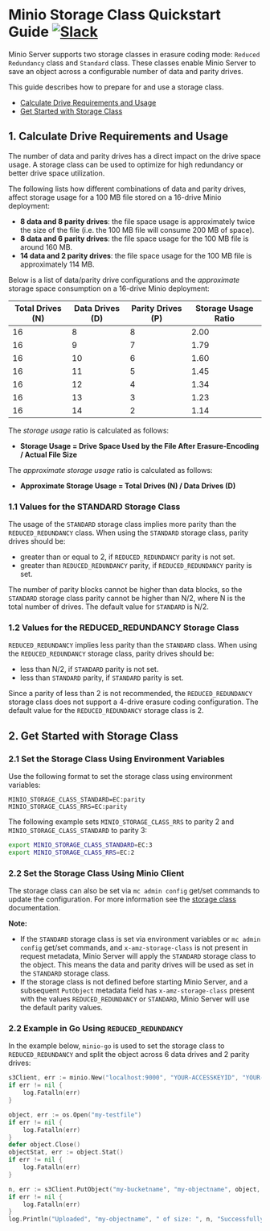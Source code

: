 # Minio Storage Class Quickstart Guide [![Slack](https://slack.minio.io/slack?type=svg)](https://slack.minio.io)

Minio Server supports two storage classes in erasure coding mode: `Reduced Redundancy` class and `Standard` class. These classes enable Minio Server to save an object across a configurable number of data and parity drives.

This guide describes how to prepare for and use a storage class.

- [Calculate Drive Requirements and Usage](#calculate-drive-requirements-and-usage)
- [Get Started with Storage Class](#get-started-with-storage-class)

## <a name="calculate-drive-requirements-and-usage"></a>1. Calculate Drive Requirements and Usage

The number of data and parity drives has a direct impact on the drive space usage. A storage class can be used to optimize for high redundancy or better drive space utilization.

The following lists how different combinations of data and parity drives, affect storage usage for a 100 MB file stored on a 16-drive Minio deployment:
* **8 data and 8 parity drives**: the file space usage is approximately twice the size of the file (i.e. the 100 MB file will consume 200 MB of space).
* **8 data and 6 parity drives**: the file space usage for the 100 MB file is around 160 MB.
* **14 data and 2 parity drives**: the file space usage for the 100 MB file is approximately 114 MB.

Below is a list of data/parity drive configurations and the *approximate* storage space consumption on a 16-drive Minio deployment:

| **Total Drives (N)** | **Data Drives (D)** | **Parity Drives (P)** | **Storage Usage Ratio** |
|------------------|-----------------|-------------------|---------------------|
|               16 |               8 |                 8 |                2.00 |
|               16 |               9 |                 7 |                1.79 |
|               16 |              10 |                 6 |                1.60 |
|               16 |              11 |                 5 |                1.45 |
|               16 |              12 |                 4 |                1.34 |
|               16 |              13 |                 3 |                1.23 |
|               16 |              14 |                 2 |                1.14 |


The *storage usage* ratio is calculated as follows:
* **Storage Usage = Drive Space Used by the File After Erasure-Encoding / Actual File Size**

The *approximate storage usage* ratio is calculated as follows:
* **Approximate Storage Usage = Total Drives (N) / Data Drives (D)**

### 1.1 Values for the STANDARD Storage Class

The usage of the `STANDARD` storage class implies more parity than the `REDUCED_REDUNDANCY` class. When using the `STANDARD` storage class, parity drives should be:
* greater than or equal to 2, if `REDUCED_REDUNDANCY` parity is not set.
* greater than `REDUCED_REDUNDANCY` parity, if `REDUCED_REDUNDANCY` parity is set.

The number of parity blocks cannot be higher than data blocks, so the `STANDARD` storage class parity cannot be higher than N/2, where N is the total number of drives. The default value for `STANDARD` is N/2.

### 1.2 Values for the REDUCED_REDUNDANCY Storage Class

`REDUCED_REDUNDANCY` implies less parity than the `STANDARD` class. When using the `REDUCED_REDUNDANCY` storage class, parity drives should be:
* less than N/2, if `STANDARD` parity is not set.
* less than `STANDARD` parity, if `STANDARD` parity is set.

Since a parity of less than 2 is not recommended, the `REDUCED_REDUNDANCY` storage class does not support a 4-drive erasure coding configuration. The default value for the `REDUCED_REDUNDANCY` storage class is 2.

## <a name="get-started-with-storage-class"></a>2. Get Started with Storage Class

### 2.1 Set the Storage Class Using Environment Variables

Use the following format to set the storage class using environment variables:

`MINIO_STORAGE_CLASS_STANDARD=EC:parity`
`MINIO_STORAGE_CLASS_RRS=EC:parity`

The following example sets `MINIO_STORAGE_CLASS_RRS` to parity 2 and `MINIO_STORAGE_CLASS_STANDARD` to parity 3:

```sh
export MINIO_STORAGE_CLASS_STANDARD=EC:3
export MINIO_STORAGE_CLASS_RRS=EC:2
```

### 2.2 Set the Storage Class Using Minio Client

The storage class can also be set via `mc admin config` get/set commands to update the configuration. For more information see the [storage class](https://github.com/minio/minio/tree/master/docs/config#storage-class) documentation.

**Note:**
* If the `STANDARD` storage class is set via environment variables or `mc admin config` get/set commands, and `x-amz-storage-class` is not present in request metadata, Minio Server will apply the `STANDARD` storage class to the object. This means the data and parity drives will be used as set in the `STANDARD` storage class.
* If the storage class is not defined before starting Minio Server, and a subsequent `PutObject` metadata field has `x-amz-storage-class` present with the values `REDUCED_REDUNDANCY` or `STANDARD`, Minio Server will use the default parity values.

### 2.2 Example in Go Using `REDUCED_REDUNDANCY`

In the example below, `minio-go` is used to set the storage class to `REDUCED_REDUNDANCY` and split the object across 6 data drives and 2 parity drives:

```go
s3Client, err := minio.New("localhost:9000", "YOUR-ACCESSKEYID", "YOUR-SECRETACCESSKEY", true)
if err != nil {
	log.Fatalln(err)
}

object, err := os.Open("my-testfile")
if err != nil {
	log.Fatalln(err)
}
defer object.Close()
objectStat, err := object.Stat()
if err != nil {
	log.Fatalln(err)
}

n, err := s3Client.PutObject("my-bucketname", "my-objectname", object, objectStat.Size(), minio.PutObjectOptions{ContentType: "application/octet-stream", StorageClass: "REDUCED_REDUNDANCY"})
if err != nil {
	log.Fatalln(err)
}
log.Println("Uploaded", "my-objectname", " of size: ", n, "Successfully.")
```
